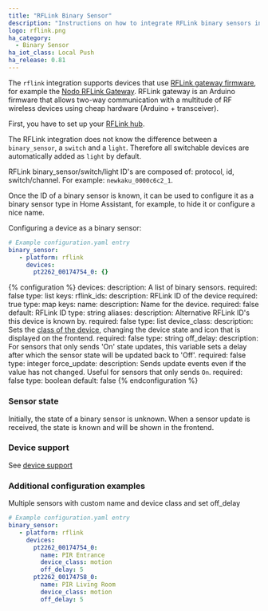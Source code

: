 ```yaml
---
title: "RFLink Binary Sensor"
description: "Instructions on how to integrate RFLink binary sensors into Home Assistant."
logo: rflink.png
ha_category:
  - Binary Sensor
ha_iot_class: Local Push
ha_release: 0.81
---
```


The `rflink` integration supports devices that use [RFLink gateway firmware](http://www.nemcon.nl/blog2/), for example the [Nodo RFLink Gateway](https://www.nodo-shop.nl/nl/21-rflink-gateway). RFLink gateway is an Arduino firmware that allows two-way communication with a multitude of RF wireless devices using cheap hardware (Arduino + transceiver).

First, you have to set up your [RFLink hub](/components/rflink/).

The RFLink integration does not know the difference between a `binary_sensor`, a `switch` and a `light`. Therefore all switchable devices are automatically added as `light` by default.

RFLink binary_sensor/switch/light ID's are composed of: protocol, id, switch/channel. For example: `newkaku_0000c6c2_1`.

Once the ID of a binary sensor is known, it can be used to configure it as a binary sensor type in Home Assistant, for example, to hide it or configure a nice name.

Configuring a device as a binary sensor:

```yaml
# Example configuration.yaml entry
binary_sensor:
   - platform: rflink
     devices:
       pt2262_00174754_0: {}
```

{% configuration %}
devices:
  description: A list of binary sensors.
  required: false
  type: list
  keys:
    rflink_ids:
      description: RFLink ID of the device
      required: true
      type: map
      keys:
        name:
          description: Name for the device.
          required: false
          default: RFLink ID
          type: string
        aliases:
          description: Alternative RFLink ID's this device is known by.
          required: false
          type: list
        device_class:
          description: Sets the [class of the device](/components/binary_sensor/), changing the device state and icon that is displayed on the frontend.
          required: false
          type: string
        off_delay:
          description: For sensors that only sends 'On' state updates, this variable sets a delay after which the sensor state will be updated back to 'Off'.
          required: false
          type: integer
        force_update:
          description: Sends update events even if the value has not changed. Useful for sensors that only sends `On`.
          required: false
          type: boolean
          default: false
{% endconfiguration %}

### Sensor state

Initially, the state of a binary sensor is unknown. When a sensor update is received, the state is known and will be shown in the frontend.

### Device support

See [device support](/components/rflink/#device-support)

### Additional configuration examples

Multiple sensors with custom name and device class and set off_delay

```yaml
# Example configuration.yaml entry
binary_sensor:
   - platform: rflink
     devices:
       pt2262_00174754_0:
         name: PIR Entrance
         device_class: motion
         off_delay: 5
       pt2262_00174758_0:
         name: PIR Living Room
         device_class: motion
         off_delay: 5
```
